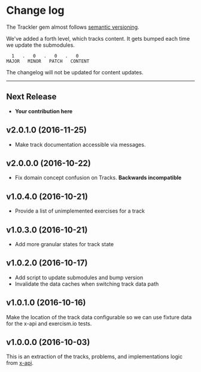 # Change log

The Trackler gem almost follows [semantic versioning](http://semver.org/).

We've added a forth level, which tracks content. It gets bumped each time we
update the submodules.

      1   .   0   .   0   .   0
    MAJOR   MINOR   PATCH   CONTENT

The changelog will not be updated for content updates.

----------------

## Next Release
* **Your contribution here**

## v2.0.1.0 (2016-11-25)

* Make track documentation accessible via messages.

## v2.0.0.0 (2016-10-22)

* Fix domain concept confusion on Tracks. **Backwards incompatible**

## v1.0.4.0 (2016-10-21)

* Provide a list of unimplemented exercises for a track

## v1.0.3.0 (2016-10-21)

* Add more granular states for track state

## v1.0.2.0 (2016-10-17)

* Add script to update submodules and bump version
* Invalidate the data caches when switching track data path

## v1.0.1.0 (2016-10-16)

Make the location of the track data configurable so we can use fixture
data for the x-api and exercism.io tests.

## v1.0.0.0 (2016-10-03)

This is an extraction of the tracks, problems, and implementations logic
from [x-api][xapi].

[xapi]: https://github.com/exercism/x-api
